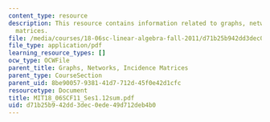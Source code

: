 ```yaml
---
content_type: resource
description: This resource contains information related to graphs, networks, and incidence
  matrices.
file: /media/courses/18-06sc-linear-algebra-fall-2011/d71b25b942dd3dec0ede49d712deb4b0_MIT18_06SCF11_Ses1.12sum.pdf
file_type: application/pdf
learning_resource_types: []
ocw_type: OCWFile
parent_title: Graphs, Networks, Incidence Matrices
parent_type: CourseSection
parent_uid: 8be90057-9381-41d7-712d-45f0e42d1cfc
resourcetype: Document
title: MIT18_06SCF11_Ses1.12sum.pdf
uid: d71b25b9-42dd-3dec-0ede-49d712deb4b0
---
```

